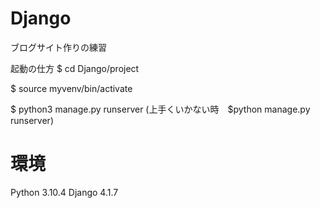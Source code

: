 # Django

ブログサイト作りの練習

起動の仕方
$ cd Django/project

$ source myvenv/bin/activate

$ python3 manage.py runserver 
(上手くいかない時　$python manage.py runserver)

# 環境
Python 3.10.4
Django 4.1.7
